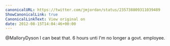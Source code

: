 ```yaml
---
canonicalURL: https://twitter.com/jmjordan/status/235738809311039489
ShowCanonicalLink: true
CanonicalLinkText: View original on
date: 2012-08-15T14:04:46+00:00
---
```

@MalloryDyson I can beat that. 6 hours unti I'm no longer a govt. employee.